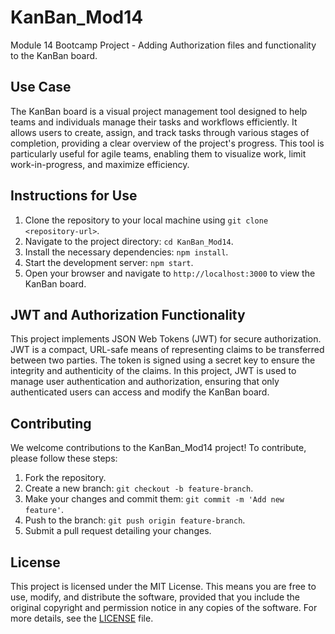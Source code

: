 # KanBan_Mod14
Module 14 Bootcamp Project - Adding Authorization files and functionality to the KanBan board.

## Use Case
The KanBan board is a visual project management tool designed to help teams and individuals manage their tasks and workflows efficiently. It allows users to create, assign, and track tasks through various stages of completion, providing a clear overview of the project's progress. This tool is particularly useful for agile teams, enabling them to visualize work, limit work-in-progress, and maximize efficiency.

## Instructions for Use
1. Clone the repository to your local machine using `git clone <repository-url>`.
2. Navigate to the project directory: `cd KanBan_Mod14`.
3. Install the necessary dependencies: `npm install`.
4. Start the development server: `npm start`.
5. Open your browser and navigate to `http://localhost:3000` to view the KanBan board.

## JWT and Authorization Functionality
This project implements JSON Web Tokens (JWT) for secure authorization. JWT is a compact, URL-safe means of representing claims to be transferred between two parties. The token is signed using a secret key to ensure the integrity and authenticity of the claims. In this project, JWT is used to manage user authentication and authorization, ensuring that only authenticated users can access and modify the KanBan board.

## Contributing
We welcome contributions to the KanBan_Mod14 project! To contribute, please follow these steps:
1. Fork the repository.
2. Create a new branch: `git checkout -b feature-branch`.
3. Make your changes and commit them: `git commit -m 'Add new feature'`.
4. Push to the branch: `git push origin feature-branch`.
5. Submit a pull request detailing your changes.

## License
This project is licensed under the MIT License. This means you are free to use, modify, and distribute the software, provided that you include the original copyright and permission notice in any copies of the software. For more details, see the [LICENSE](LICENSE) file.

